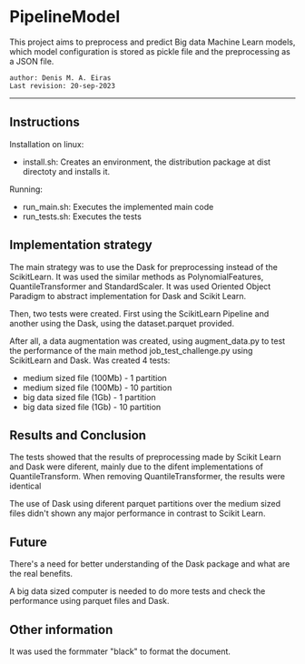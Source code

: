# PipelineModel

This project aims to preprocess and predict Big data Machine Learn models, which model configuration is stored as pickle file and the preprocessing as a JSON file.

~~~
author: Denis M. A. Eiras
Last revision: 20-sep-2023
~~~

--- 

## Instructions

Installation on linux:
- install.sh: Creates an environment, the distribution package at dist directoty and installs it.

Running:
- run_main.sh: Executes the implemented main code
- run_tests.sh: Executes the tests

## Implementation strategy

The main strategy was to use the Dask for preprocessing instead of the ScikitLearn. It was used the similar methods as PolynomialFeatures, QuantileTransformer and StandardScaler.
It was used Oriented Object Paradigm to abstract implementation for Dask and Scikit Learn.

Then, two tests were created. First using the ScikitLearn Pipeline and another using the Dask, using the dataset.parquet provided. 

After all, a data augmentation was created, using augment_data.py to test the performance of the main method job_test_challenge.py using ScikitLearn and Dask.
Was created 4 tests:
- medium sized file (100Mb) - 1 partition
- medium sized file (100Mb) - 10 partition
- big data sized file (1Gb) - 1 partition
- big data sized file (1Gb) - 10 partition 

## Results and Conclusion

The tests showed that the results of preprocessing made by Scikit Learn and Dask were diferent, mainly due to the difent implementations of QuantileTransform. When removing QuantileTransformer, the results were identical

The use of Dask using diferent parquet partitions over the medium sized files didn't shown any major performance in contrast to Scikit Learn.

## Future

There's a need for better understanding of the Dask package and what are the real benefits. 

A big data sized computer is needed to do more tests and check the performance using parquet files and Dask.

## Other information

It was used the formmater "black" to format the document.
